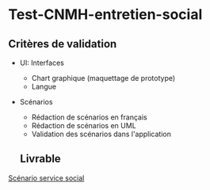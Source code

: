 # Test-CNMH-entretien-social
## Critères de validation
- UI: Interfaces
  - Chart graphique (maquettage de prototype)
  - Langue
- Scénarios
  - Rédaction de scénarios en français
  - Rédaction de scénarios en UML
  - Validation des scénarios dans l'application
 
  ## Livrable

[Scénario service social](https://docs.google.com/presentation/d/1qbR4zw0h1HHluVSw_GiA6I8lcCLdp67uXi9_MQcFRlA/edit)


